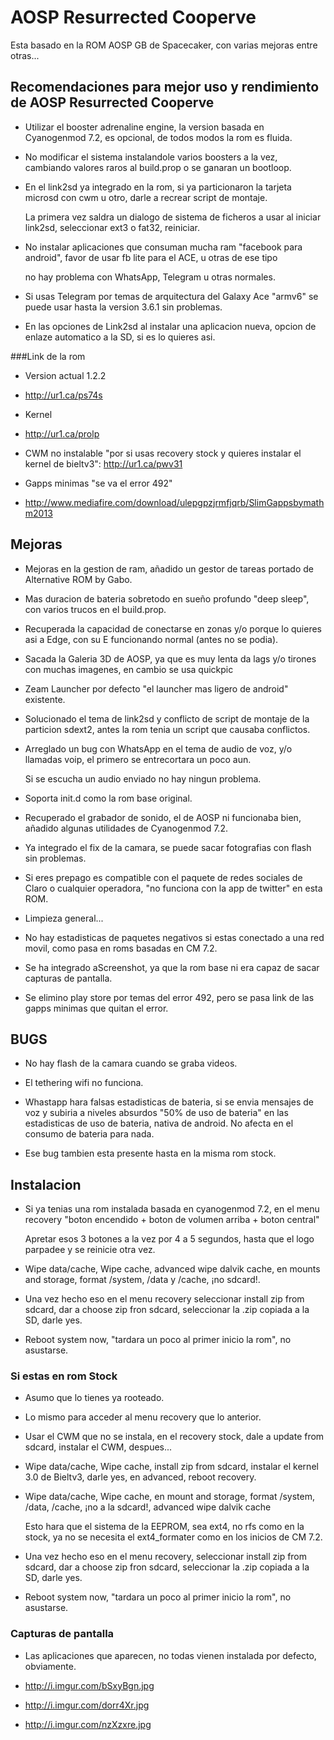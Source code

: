 # AOSP Resurrected Cooperve

Esta basado en la ROM AOSP GB de Spacecaker, con varias mejoras entre otras...

## Recomendaciones para mejor uso y rendimiento de AOSP Resurrected Cooperve

+ Utilizar el booster adrenaline engine, la version basada en Cyanogenmod 7.2, es opcional, de todos modos la rom es fluida.

+ No modificar el sistema instalandole varios boosters a la vez, cambiando valores raros al build.prop o se ganaran un bootloop.

+ En el link2sd ya integrado en la rom, si ya particionaron la tarjeta microsd con cwm u otro, darle a recrear script de montaje.

  La primera vez saldra un dialogo de sistema de ficheros a usar al iniciar link2sd, seleccionar ext3 o fat32, reiniciar.

+ No instalar aplicaciones que consuman mucha ram "facebook para android", favor de usar fb lite para el ACE, u otras de ese tipo

  no hay problema con WhatsApp, Telegram u otras normales.

+ Si usas Telegram por temas de arquitectura del Galaxy Ace "armv6" se puede usar hasta la version 3.6.1 sin problemas.

+ En las opciones de Link2sd al instalar una aplicacion nueva, opcion de enlaze automatico a la SD, si es lo quieres asi.

###Link de la rom 

+ Version actual 1.2.2

+ http://ur1.ca/ps74s

+ Kernel

+ http://ur1.ca/prolp

+ CWM no instalable "por si usas recovery stock y quieres instalar el kernel de bieltv3": http://ur1.ca/pwv31

+ Gapps minimas "se va el error 492"

+ http://www.mediafire.com/download/ulepgpzjrmfjqrb/SlimGappsbymathm2013

## Mejoras

+ Mejoras en la gestion de ram, añadido un gestor de tareas portado de Alternative ROM by Gabo.

+ Mas duracion de bateria sobretodo en sueño profundo "deep sleep", con varios trucos en el build.prop.

+ Recuperada la capacidad de conectarse en zonas y/o porque lo quieres asi a Edge, con su E funcionando normal (antes no se podia).

+ Sacada la Galeria 3D de AOSP, ya que es muy lenta da lags y/o tirones con muchas imagenes, en cambio se usa quickpic

+ Zeam Launcher por defecto "el launcher mas ligero de android" existente.

+ Solucionado el tema de link2sd y conflicto de script de montaje de la particion sdext2, antes la rom tenia un script que causaba conflictos.

+ Arreglado un bug con WhatsApp en el tema de audio de voz, y/o llamadas voip, el primero se entrecortara un poco aun.

  Si se escucha un audio enviado no hay ningun problema.

+ Soporta init.d como la rom base original.

+ Recuperado el grabador de sonido, el de AOSP ni funcionaba bien, añadido algunas utilidades de Cyanogenmod 7.2.

+ Ya integrado el fix de la camara, se puede sacar fotografias con flash sin problemas.

+ Si eres prepago es compatible con el paquete de redes sociales de Claro o cualquier operadora, "no funciona con la app de twitter" en esta ROM.

+ Limpieza general...

+ No hay estadisticas de paquetes negativos si estas conectado a una red movil, como pasa en roms basadas en CM 7.2.

+ Se ha integrado aScreenshot, ya que la rom base ni era capaz de sacar capturas de pantalla.

+ Se elimino play store por temas del error 492, pero se pasa link de las gapps minimas que quitan el error.

## BUGS

+ No hay flash de la camara cuando se graba videos.

+ El tethering wifi no funciona.

+ Whastapp hara falsas estadisticas de bateria, si se envia mensajes de voz y subiria a niveles absurdos "50% de uso de bateria" en las estadisticas de uso de bateria, nativa de android. No afecta en el consumo de bateria para nada.

+ Ese bug tambien esta presente hasta en la misma rom stock.

## Instalacion

+ Si ya tenias una rom instalada basada en cyanogenmod 7.2, en el menu recovery "boton encendido + boton de volumen arriba + boton central"

  Apretar esos 3 botones a la vez por 4 a 5 segundos, hasta que el logo parpadee y se reinicie otra vez.

+ Wipe data/cache, Wipe cache, advanced wipe dalvik cache, en mounts and storage, format /system, /data y /cache, ¡no sdcard!.

+ Una vez hecho eso en el menu recovery seleccionar install zip from sdcard, dar a choose zip fron sdcard, seleccionar la .zip copiada a la SD, darle yes.

+ Reboot system now, "tardara un poco al primer inicio la rom", no asustarse.

### Si estas en rom Stock

+ Asumo que lo tienes ya rooteado.

+ Lo mismo para acceder al menu recovery que lo anterior.

+ Usar el CWM que no se instala, en el recovery stock, dale a update from sdcard, instalar el CWM, despues...

+ Wipe data/cache, Wipe cache, install zip from sdcard, instalar el kernel 3.0 de Bieltv3, darle yes, en advanced, reboot recovery.

+ Wipe data/cache, Wipe cache, en mount and storage, format /system, /data, /cache, ¡no a la sdcard!, advanced wipe dalvik cache

  Esto hara que el sistema de la EEPROM, sea ext4, no rfs como en la stock, ya no se necesita el ext4_formater como en los inicios de CM 7.2.

+ Una vez hecho eso en el menu recovery, seleccionar install zip from sdcard, dar a choose zip fron sdcard, seleccionar la .zip copiada a la SD, darle yes.

+ Reboot system now, "tardara un poco al primer inicio la rom", no asustarse.

### Capturas de pantalla

+ Las aplicaciones que aparecen, no todas vienen instalada por defecto, obviamente.

+ http://i.imgur.com/bSxyBgn.jpg

+ http://i.imgur.com/dorr4Xr.jpg

+ http://i.imgur.com/nzXzxre.jpg
